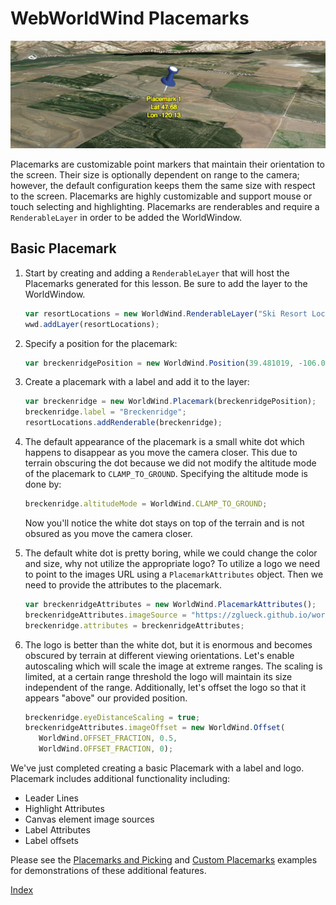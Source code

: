 <style>
    iframe {
        width: 100 vw;
        height: 700px;
    }
</style>
# WebWorldWind Placemarks

![Placemark Example](../../resources/images/placemark.png)

Placemarks are customizable point markers that maintain their orientation to the screen. Their size is optionally dependent on range to the camera; however, the default configuration keeps them the same size with respect to the screen. Placemarks are highly customizable and support mouse or touch selecting and highlighting. Placemarks are renderables and require a `RenderableLayer` in order to be added the WorldWindow.

## Basic Placemark

1. Start by creating and adding a `RenderableLayer` that will host the Placemarks generated for this lesson. Be sure to add the layer to the WorldWindow.
    
    ```javascript
    var resortLocations = new WorldWind.RenderableLayer("Ski Resort Locations");
    wwd.addLayer(resortLocations);
    ```
    
2. Specify a position for the placemark:

    ```javascript
    var breckenridgePosition = new WorldWind.Position(39.481019, -106.045398, 0);
    ```
    
3. Create a placemark with a label and add it to the layer:

    ```javascript
    var breckenridge = new WorldWind.Placemark(breckenridgePosition);
    breckenridge.label = "Breckenridge";
    resortLocations.addRenderable(breckenridge);
    ```
    
    <script async src="//jsfiddle.net/nasazach/5uz10mxc/2/embed/"></script>
    
4. The default appearance of the placemark is a small white dot which happens to disappear as you move the camera closer. This due to terrain obscuring the dot because we did not modify the altitude mode of the placemark to `CLAMP_TO_GROUND`. Specifying the altitude mode is done by:

    ```javascript
    breckenridge.altitudeMode = WorldWind.CLAMP_TO_GROUND;
    ```
  
    Now you'll notice the white dot stays on top of the terrain and is not obsured as you move the camera closer.
    
5. The default white dot is pretty boring, while we could change the color and size, why not utilize the appropriate logo? To utilize a logo we need to point to the images URL using a `PlacemarkAttributes` object. Then we need to provide the attributes to the placemark.

    ```javascript
    var breckenridgeAttributes = new WorldWind.PlacemarkAttributes();
    breckenridgeAttributes.imageSource = "https://zglueck.github.io/workshop-demo/resources/images/breckenridge-logo.png";
    breckenridge.attributes = breckenridgeAttributes;
    ```
    
    <script async src="//jsfiddle.net/nasazach/5uz10mxc/4/embed/"></script>
    
6. The logo is better than the white dot, but it is enormous and becomes obscured by terrain at different viewing orientations. Let's enable autoscaling which will scale the image at extreme ranges. The scaling is limited, at a certain range threshold the logo will maintain its size independent of the range. Additionally, let's offset the logo so that it appears "above" our provided position.

    ```javascript
    breckenridge.eyeDistanceScaling = true;
    breckenridgeAttributes.imageOffset = new WorldWind.Offset(
       WorldWind.OFFSET_FRACTION, 0.5,
       WorldWind.OFFSET_FRACTION, 0);
    ```
    
    <script async src="//jsfiddle.net/nasazach/5uz10mxc/5/embed/"></script>
    
We've just completed creating a basic Placemark with a label and logo. Placemark includes additional functionality including:
- Leader Lines
- Highlight Attributes
- Canvas element image sources
- Label Attributes
- Label offsets

Please see the [Placemarks and Picking](https://files.worldwind.arc.nasa.gov/artifactory/apps/web/examples/PlacemarksAndPicking.html) and [Custom Placemarks](https://files.worldwind.arc.nasa.gov/artifactory/apps/web/examples/CustomPlacemarks.html) examples for demonstrations of these additional features.

[Index](../../)